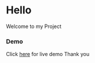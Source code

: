 # Hello
Welcome to my Project
### Demo
Click [here](https://rihanbadhon.github.io/digital-alarm-clock/) for live demo
Thank you
